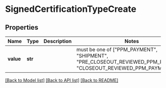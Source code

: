 # SignedCertificationTypeCreate


## Properties
Name | Type | Description | Notes
------------ | ------------- | ------------- | -------------
**value** | **str** |  |  must be one of ["PPM_PAYMENT", "SHIPMENT", "PRE_CLOSEOUT_REVIEWED_PPM_PAYMENT", "CLOSEOUT_REVIEWED_PPM_PAYMENT", ]

[[Back to Model list]](../README.md#documentation-for-models) [[Back to API list]](../README.md#documentation-for-api-endpoints) [[Back to README]](../README.md)


